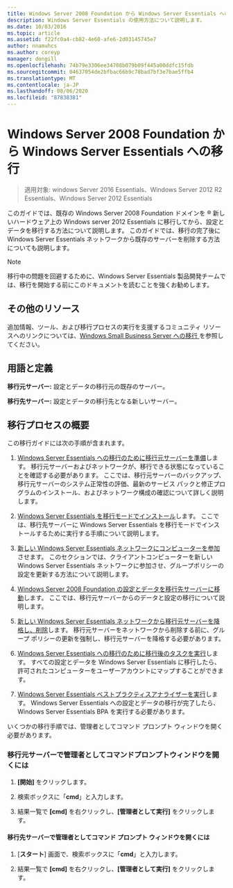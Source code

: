 ```yaml
---
title: Windows Server 2008 Foundation から Windows Server Essentials への移行
description: Windows Server Essentials の使用方法について説明します。
ms.date: 10/03/2016
ms.topic: article
ms.assetid: f22fc0a4-cb82-4e60-afe6-2d03145745e7
author: nnamuhcs
ms.author: coreyp
manager: dongill
ms.openlocfilehash: 74b79e3306ee34708b079b09f445a00ddfc15fdb
ms.sourcegitcommit: 04637054de2bfbac66b9c78bad7bf3e7bae5ffb4
ms.translationtype: MT
ms.contentlocale: ja-JP
ms.lasthandoff: 08/06/2020
ms.locfileid: "87838381"
---
```

# <a name="migrate-windows-server-2008-foundation-to-windows-server-essentials"></a>Windows Server 2008 Foundation から Windows Server Essentials への移行

>適用対象: windows Server 2016 Essentials、Windows Server 2012 R2 Essentials、Windows Server 2012 Essentials

このガイドでは、既存の Windows Server 2008 Foundation ドメインを &reg; 新しいハードウェア上の Windows server 2012 Essentials に移行してから、設定とデータを移行する方法について説明します。 このガイドでは、移行の完了後に Windows Server Essentials ネットワークから既存のサーバーを削除する方法についても説明します。

> [!NOTE]
>  移行中の問題を回避するために、Windows Server Essentials 製品開発チームでは、移行を開始する前にこのドキュメントを読むことを強くお勧めします。

## <a name="additional-resources"></a>その他のリソース
 追加情報、ツール、および移行プロセスの実行を支援するコミュニティ リソースへのリンクについては、[Windows Small Business Server への移行 ](https://go.microsoft.com/fwlink/?LinkId=217520) を参照してください。

## <a name="terms-and-definitions"></a>用語と定義
 **移行元サーバー:** 設定とデータの移行元の既存のサーバー。

 **移行先サーバー:** 設定とデータの移行先となる新しいサーバー。

## <a name="migration-process-summary"></a>移行プロセスの概要
 この移行ガイドには次の手順が含まれます。


1.  [Windows Server Essentials への移行のために移行元サーバーを準備](Prepare-your-Source-Server-for-Windows-Server-Essentials-migration.md)します。  移行元サーバーおよびネットワークが、移行できる状態になっていることを確認する必要があります。 ここでは、移行元サーバーのバックアップ、移行元サーバーのシステム正常性の評価、最新のサービス パックと修正プログラムのインストール、およびネットワーク構成の確認について詳しく説明します。

2.  [Windows Server Essentials を移行モードでインストール](Install-Windows-Server-Essentials-in-migration-mode.md)します。  ここでは、移行先サーバーに Windows Server Essentials を移行モードでインストールするために実行する手順について説明します。

3.  [新しい Windows Server Essentials ネットワークにコンピューターを参加](Join-computers-to-the-new-Windows-Server-Essentials-network.md)させます。  このセクションでは、クライアントコンピューターを新しい Windows Server Essentials ネットワークに参加させ、グループポリシーの設定を更新する方法について説明します。

4.  [Windows Server 2008 Foundation の設定とデータを移行先サーバーに移動](./move-windows-server-2008-foundation-to-the-destination-server-for-migration.md)します。  ここでは、移行元サーバーからのデータと設定の移行について説明します。

5.  [新しい Windows Server Essentials ネットワークから移行元サーバーを降格し、削除](Demote-and-remove-the-Source-Server-from-the-new-Windows-Server-Essentials-network.md)します。  移行元サーバーをネットワークから削除する前に、グループ ポリシーの更新を強制し、移行元サーバーを降格する必要があります。

6.  [Windows Server Essentials への移行のために移行後のタスクを実行](Perform-post-migration-tasks-for-Windows-Server-Essentials-migration.md)します。  すべての設定とデータを Windows Server Essentials に移行したら、許可されたコンピューターをユーザーアカウントにマップすることができます。

7.  [Windows Server Essentials ベストプラクティスアナライザーを実行](Run-the-Windows-Server-Essentials-Best-Practices-Analyzer.md)します。  Windows Server Essentials への設定とデータの移行が完了したら、Windows Server Essentials BPA を実行する必要があります。


 いくつかの移行手順では、管理者としてコマンド プロンプト ウィンドウを開く必要があります。

###  <a name="to-open-a-command-prompt-window-on-the-source-server-as-an-administrator"></a><a name="BKMK_OpenACommandPromptAsAdmin"></a>移行元サーバーで管理者としてコマンドプロンプトウィンドウを開くには

1.  **[開始]** をクリックします。

2.  検索ボックスに「**cmd**」と入力します。

3.  結果一覧で **[cmd]** を右クリックし、**[管理者として実行]** をクリックします。

#### <a name="to-open-a-command-prompt-window-on-the-destination-server-as-an-administrator"></a>移行先サーバーで管理者としてコマンド プロンプト ウィンドウを開くには

1.  [**スタート**] 画面で、検索ボックスに「**cmd**」と入力します。

2.  結果一覧で **[cmd]** を右クリックし、**[管理者として実行]** をクリックします。